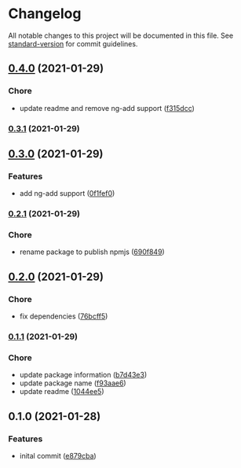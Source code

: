# Changelog

All notable changes to this project will be documented in this file. See [standard-version](https://github.com/conventional-changelog/standard-version) for commit guidelines.

## [0.4.0](https://github.com/MikeG96/anxelin-project-structure/compare/v0.3.1...v0.4.0) (2021-01-29)


### Chore

* update readme and remove ng-add support ([f315dcc](https://github.com/MikeG96/anxelin-project-structure/commits/f315dccddf246cc4225505eedb3a023f3f195183))

### [0.3.1](https://github.com/MikeG96/anxelin-project-structure/compare/v0.3.0...v0.3.1) (2021-01-29)

## [0.3.0](https://github.com/MikeG96/anxelin-project-structure/compare/v0.2.1...v0.3.0) (2021-01-29)


### Features

* add ng-add support ([0f1fef0](https://github.com/MikeG96/anxelin-project-structure/commits/0f1fef062d0c1c1c30d95359952474f3a8867a1f))

### [0.2.1](https://github.com/MikeG96/anxelin-project-structure/compare/v0.2.0...v0.2.1) (2021-01-29)


### Chore

* rename package to publish npmjs ([690f849](https://github.com/MikeG96/anxelin-project-structure/commits/690f849e23070335ccfcfc74817cb3571bd4bc31))

## [0.2.0](https://github.com/MikeG96/anxelin-project-structure/compare/v0.1.1...v0.2.0) (2021-01-29)


### Chore

* fix dependencies ([76bcff5](https://github.com/MikeG96/anxelin-project-structure/commits/76bcff52234ba7fe87f1ebb6f049404a2fe85140))

### [0.1.1](https://github.com/MikeG96/anxelin-project-structure/compare/v0.1.0...v0.1.1) (2021-01-29)


### Chore

* update package information ([b7d43e3](https://github.com/MikeG96/anxelin-project-structure/commits/b7d43e352828e0b73dd703f0d99507ea7c313ff1))
* update package name ([f93aae6](https://github.com/MikeG96/anxelin-project-structure/commits/f93aae6ac056d7d583b2e6fb4b934e07bb7f8782))
* update readme ([1044ee5](https://github.com/MikeG96/anxelin-project-structure/commits/1044ee54ba16597d2563df6a86ab1c3c98dd441c))

## 0.1.0 (2021-01-28)


### Features

* inital commit ([e879cba](https://github.com/MikeG96/anxelin-project-structure/commits/e879cba596ce48d39e1e97b8fc2a1c7d09aaf293))
